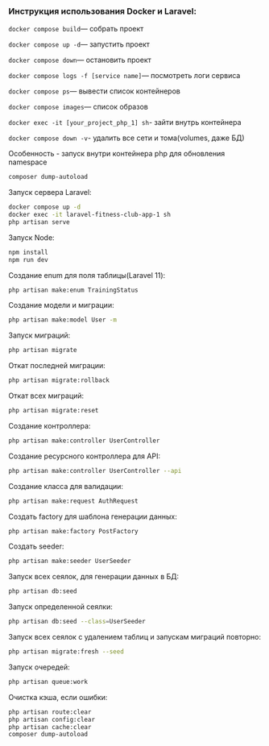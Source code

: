 ### Инструкция использования Docker и Laravel:

``` docker compose build ```— собрать проект

``` docker compose up -d ```— запустить проект

``` docker compose down ```— остановить проект

``` docker compose logs -f [service name] ```— посмотреть логи сервиса

``` docker compose ps ```— вывести список контейнеров

``` docker compose images ```— список образов

``` docker exec -it [your_project_php_1] sh ```- зайти внутрь контейнера

``` docker compose down -v ```- удалить все сети и тома(volumes, даже БД)

Особенность - запуск внутри контейнера php для обновления namespace

```sh
composer dump-autoload
```

Запуск сервера Laravel:

```sh
docker compose up -d
docker exec -it laravel-fitness-club-app-1 sh
php artisan serve
```

Запуск Node:

```sh
npm install
npm run dev
```

Создание enum для поля таблицы(Laravel 11):

```sh
php artisan make:enum TrainingStatus
```

Создание модели и миграции:

```sh
php artisan make:model User -m
```

Запуск миграций:

```sh
php artisan migrate
```

Откат последней миграции:

```sh
php artisan migrate:rollback
```

Откат всех миграций:

```sh
php artisan migrate:reset
```

Создание контроллера:

```sh
php artisan make:controller UserController
```

Создание ресурсного контроллера для API:

```sh
php artisan make:controller UserController --api
```

Создание класса для валидации:

```sh
php artisan make:request AuthRequest
```

Создать factory для шаблона генерации данных:

```sh
php artisan make:factory PostFactory
```

Создать seeder:

```sh
php artisan make:seeder UserSeeder
```

Запуск всех сеялок, для генерации данных в БД:

```sh
php artisan db:seed
```

Запуск определенной сеялки:

```sh
php artisan db:seed --class=UserSeeder
```

Запуск всех сеялок с удалением таблиц и запускам миграций повторно:

```sh
php artisan migrate:fresh --seed
```

Запуск очередей:

```sh
php artisan queue:work
```

Очистка кэша, если ошибки:

```sh
php artisan route:clear
php artisan config:clear
php artisan cache:clear
composer dump-autoload
```
